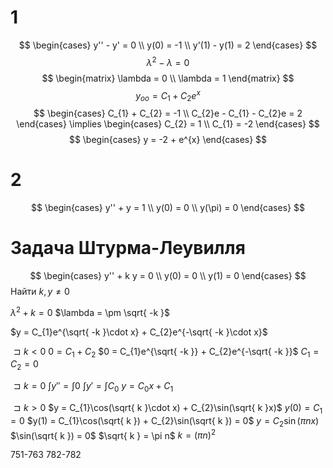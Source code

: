 # 1
$$
\begin{cases}
y'' - y' = 0 \\
y(0) = -1 \\
y'(1) - y(1) = 2
\end{cases}
$$
$$
\lambda^{2} - \lambda = 0
$$
$$
\begin{matrix}
\lambda = 0 \\
\lambda = 1
\end{matrix}
$$
$$
y_{oo} = C_{1} + C_{2}e^{x}
$$
$$
\begin{cases}
C_{1} + C_{2} = -1 \\
C_{2}e - C_{1} - C_{2}e = 2
\end{cases} \implies \begin{cases}
C_{2} = 1 \\
C_{1} = -2
\end{cases}
$$$$
\begin{cases}
y = -2 + e^{x}
\end{cases}
$$
# 2
$$
\begin{cases}
y'' + y = 1 \\
y(0) = 0 \\
y(\pi) = 0
\end{cases}
$$
# Задача Штурма-Леувилля
$$
\begin{cases}
y'' + k y = 0 \\
y(0) = 0 \\
y(1) = 0
\end{cases}
$$
Найти $k, y \neq 0$

$\lambda^{2} + k = 0$
$\lambda = \pm \sqrt{ -k }$

$y = C_{1}e^{\sqrt{ -k }\cdot x} + C_{2}e^{-\sqrt{ -k }\cdot x}$

$\sqsupset k < 0$
$0 = C_{1} + C_{2}$
$0 = C_{1}e^{\sqrt{ -k }} + C_{2}e^{-\sqrt{ -k }}$
$C_{1} = C_{2} = 0$

$\sqsupset k = 0$
$\int y'' = \int 0$
$\int y' = \int C_{0}$
$y = C_{0}x + C_{1}$

$\sqsupset k > 0$
$y = C_{1}\cos(\sqrt{ k }\cdot x) + C_{2}\sin(\sqrt{ k }x)$
$y(0) = C_{1} = 0$
$y(1) = C_{1}\cos(\sqrt{ k }) + C_{2}\sin(\sqrt{ k }) = 0$
$y = C_{2}\sin(\pi nx)$
$\sin(\sqrt{ k }) = 0$
$\sqrt{ k } = \pi n$
$k = \left( \pi n \right)^{2}$


751-763
782-782